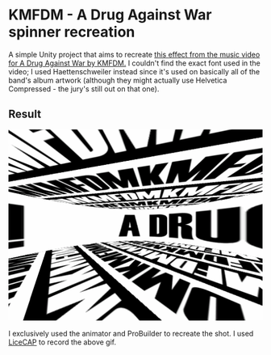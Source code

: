 # KMFDM - A Drug Against War spinner recreation

A simple Unity project that aims to recreate [this effect from the music video for A Drug Against War by KMFDM.](https://www.youtube.com/watch?v=h6s23SGIqlk&t=56s) I couldn't find the exact font used in the video; I used Haettenschweiler instead since it's used on basically all of the band's album artwork (although they might actually use Helvetica Compressed - the jury's still out on that one).

## Result
![Spinner](Export/kmfdm-spinner-remake.gif)


I exclusively used the animator and ProBuilder to recreate the shot. I used [LiceCAP](https://www.cockos.com/licecap/) to record the above gif.